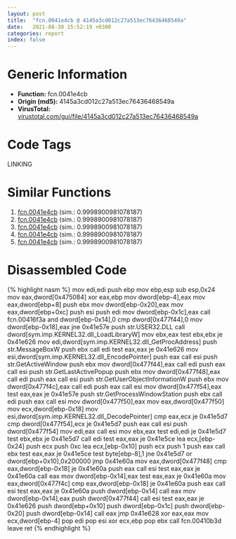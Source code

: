 ```yaml
---
layout: post
title:  "fcn.0041e4cb @ 4145a3cd012c27a513ec76436468549a"
date:   2021-08-30 15:52:19 +0300
categories: report
index: false
---
```


# Generic Information
- **Function:** fcn.0041e4cb
- **Origin (md5):** 4145a3cd012c27a513ec76436468549a
- **VirusTotal:** [virustotal.com/gui/file/4145a3cd012c27a513ec76436468549a][virustotal_ref]

# Code Tags
<span class="tag" id="LINKING">LINKING</span>


# Similar Functions

1. [fcn.0041e4cb][similar_1_ref] (sim.: 0.9998900981078187)
2. [fcn.0041e4cb][similar_2_ref] (sim.: 0.9998900981078187)
3. [fcn.0041e4cb][similar_3_ref] (sim.: 0.9998900981078187)
4. [fcn.0041e4cb][similar_4_ref] (sim.: 0.9998900981078187)
5. [fcn.0041e4cb][similar_5_ref] (sim.: 0.9998900981078187)


# Disassembled Code

{% highlight nasm %}
mov edi,edi
push ebp
mov ebp,esp
sub esp,0x24
mov eax,dword[0x475084]
xor eax,ebp
mov dword[ebp-4],eax
mov eax,dword[ebp+8]
push ebx
mov dword[ebp-0x20],eax
mov eax,dword[ebp+0xc]
push esi
push edi
mov dword[ebp-0x1c],eax
call fcn.00416f3a
and dword[ebp-0x14],0
cmp dword[0x477f44],0
mov dword[ebp-0x18],eax
jne 0x41e57e
push str.USER32.DLL
call dword[sym.imp.KERNEL32.dll_LoadLibraryW]
mov ebx,eax
test ebx,ebx
je 0x41e626
mov edi,dword[sym.imp.KERNEL32.dll_GetProcAddress]
push str.MessageBoxW
push ebx
call edi
test eax,eax
je 0x41e626
mov esi,dword[sym.imp.KERNEL32.dll_EncodePointer]
push eax
call esi
push str.GetActiveWindow
push ebx
mov dword[0x477f44],eax
call edi
push eax
call esi
push str.GetLastActivePopup
push ebx
mov dword[0x477f48],eax
call edi
push eax
call esi
push str.GetUserObjectInformationW
push ebx
mov dword[0x477f4c],eax
call edi
push eax
call esi
mov dword[0x477f54],eax
test eax,eax
je 0x41e57e
push str.GetProcessWindowStation
push ebx
call edi
push eax
call esi
mov dword[0x477f50],eax
mov eax,dword[0x477f50]
mov ecx,dword[ebp-0x18]
mov esi,dword[sym.imp.KERNEL32.dll_DecodePointer]
cmp eax,ecx
je 0x41e5d7
cmp dword[0x477f54],ecx
je 0x41e5d7
push eax
call esi
push dword[0x477f54]
mov edi,eax
call esi
mov ebx,eax
test edi,edi
je 0x41e5d7
test ebx,ebx
je 0x41e5d7
call edi
test eax,eax
je 0x41e5ce
lea ecx,[ebp-0x24]
push ecx
push 0xc
lea ecx,[ebp-0x10]
push ecx
push 1
push eax
call ebx
test eax,eax
je 0x41e5ce
test byte[ebp-8],1
jne 0x41e5d7
or dword[ebp+0x10],0x200000
jmp 0x41e60a
mov eax,dword[0x477f48]
cmp eax,dword[ebp-0x18]
je 0x41e60a
push eax
call esi
test eax,eax
je 0x41e60a
call eax
mov dword[ebp-0x14],eax
test eax,eax
je 0x41e60a
mov eax,dword[0x477f4c]
cmp eax,dword[ebp-0x18]
je 0x41e60a
push eax
call esi
test eax,eax
je 0x41e60a
push dword[ebp-0x14]
call eax
mov dword[ebp-0x14],eax
push dword[0x477f44]
call esi
test eax,eax
je 0x41e626
push dword[ebp+0x10]
push dword[ebp-0x1c]
push dword[ebp-0x20]
push dword[ebp-0x14]
call eax
jmp 0x41e628
xor eax,eax
mov ecx,dword[ebp-4]
pop edi
pop esi
xor ecx,ebp
pop ebx
call fcn.00410b3d
leave 
ret 
{% endhighlight %}


[similar_1_ref]: /report/fcn.0041e4cb@c6cbbc25e83b8220081b1991f4cea926
[similar_2_ref]: /report/fcn.0041e4cb@b49682c7791beec133296706671e7cb3
[similar_3_ref]: /report/fcn.0041e4cb@d541529cc6883f61d162f4cf432d3cb8
[similar_4_ref]: /report/fcn.0041e4cb@5ee3fd17c9a95f310f59023fc9b4737e
[similar_5_ref]: /report/fcn.0041e4cb@6e426bd8e348fab7a17ba317fb0f2d87
[virustotal_ref]: https://www.virustotal.com/gui/file/4145a3cd012c27a513ec76436468549a